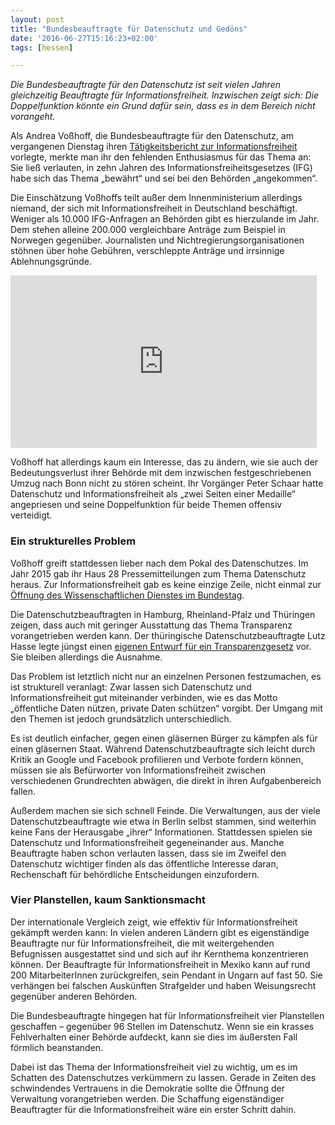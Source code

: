 ```yaml
---
layout: post
title: "Bundesbeauftragte für Datenschutz und Gedöns"
date: '2016-06-27T15:16:23+02:00'
tags: [hessen]

---
```


<em>Die Bundesbeauftragte für den Datenschutz ist seit vielen Jahren gleichzeitig Beauftragte für Informationsfreiheit. Inzwischen zeigt sich: Die Doppelfunktion könnte ein Grund dafür sein, dass es in dem Bereich nicht vorangeht.</em>

<p><span id="more-27601"></span></p>
<p>Als Andrea Voßhoff, die Bundesbeauftragte für den Datenschutz, am vergangenen Dienstag ihren <a href="http://www.bfdi.bund.de/SharedDocs/Publikationen/Taetigkeitsberichte/TB_IFG/5TB06_16.html?nn=5217154">Tätigkeitsbericht zur Informationsfreiheit</a> vorlegte, merkte man ihr den fehlenden Enthusiasmus für das Thema an: Sie ließ verlauten, in zehn Jahren des Informationsfreiheitsgesetzes (IFG) habe sich das Thema „bewährt“ und sei bei den Behörden „angekommen“.</p>
<p>Die Einschätzung Voßhoffs teilt außer dem Innenministerium allerdings niemand, der sich mit Informationsfreiheit in Deutschland beschäftigt. Weniger als 10.000 IFG-Anfragen an Behörden gibt es hierzulande im Jahr. Dem stehen alleine 200.000 vergleichbare Anträge zum Beispiel in Norwegen gegenüber. Journalisten und Nichtregierungsorganisationen stöhnen über hohe Gebühren, verschleppte Anträge und irrsinnige Ablehnungsgründe.</p>
<p><iframe src="https://www.youtube.com/embed/hSaJI9_ZfGA" allowfullscreen="allowfullscreen" frameborder="0" height="276" width="490"></iframe></p>
<p>Voßhoff hat allerdings kaum ein Interesse, das zu ändern, wie sie auch der Bedeutungsverlust ihrer Behörde mit dem inzwischen festgeschriebenen Umzug nach Bonn nicht zu stören scheint. Ihr Vorgänger Peter Schaar hatte Datenschutz und Informationsfreiheit als „zwei Seiten einer Medaille“ angepriesen und seine Doppelfunktion für beide Themen offensiv verteidigt.</p>
<h3>Ein strukturelles Problem</h3>
<p>Voßhoff greift stattdessen lieber nach dem Pokal des Datenschutzes. Im Jahr 2015 gab ihr Haus 28 Pressemitteilungen zum Thema Datenschutz heraus. Zur Informationsfreiheit gab es keine einzige Zeile, nicht einmal zur <a href="https://irights.info/2016/02/19/bundestag-arbeiten-der-wissenschaftlichen-dienste-werden-verfuegbar/26955">Öffnung des Wissenschaftlichen Dienstes im Bundestag</a>.</p>
<p>Die Datenschutzbeauftragten in Hamburg, Rheinland-Pfalz und Thüringen zeigen, dass auch mit geringer Ausstattung das Thema Transparenz vorangetrieben werden kann. Der thüringische Datenschutzbeauftragte Lutz Hasse legte jüngst einen <a href="https://netzpolitik.org/2016/oeffnung-der-aktenschraenke-thueringen-will-bis-ende-maerz-transparenzgesetz-erarbeiten/">eigenen Entwurf für ein Transparenzgesetz</a> vor. Sie bleiben allerdings die Ausnahme.</p>
<p>Das Problem ist letztlich nicht nur an einzelnen Personen festzumachen, es ist strukturell veranlagt: Zwar lassen sich Datenschutz und Informationsfreiheit gut miteinander verbinden, wie es das Motto „öffentliche Daten nützen, private Daten schützen“ vorgibt. Der Umgang mit den Themen ist jedoch grundsätzlich unterschiedlich.</p>
<p>Es ist deutlich einfacher, gegen einen gläsernen Bürger zu kämpfen als für einen gläsernen Staat. Während Datenschutzbeauftragte sich leicht durch Kritik an Google und Facebook profilieren und Verbote fordern können, müssen sie als Befürworter von Informationsfreiheit zwischen verschiedenen Grundrechten abwägen, die direkt in ihren Aufgabenbereich fallen.</p>
<p>Außerdem machen sie sich schnell Feinde. Die Verwaltungen, aus der viele Datenschutzbeauftragte wie etwa in Berlin selbst stammen, sind weiterhin keine Fans der Herausgabe „ihrer“ Informationen. Stattdessen spielen sie Datenschutz und Informationsfreiheit gegeneinander aus. Manche Beauftragte haben schon verlauten lassen, dass sie im Zweifel den Datenschutz wichtiger finden als das öffentliche Interesse daran, Rechenschaft für behördliche Entscheidungen einzufordern.</p>
<h3>Vier Planstellen, kaum Sanktionsmacht</h3>
<p>Der internationale Vergleich zeigt, wie effektiv für Informationsfreiheit gekämpft werden kann: In vielen anderen Ländern gibt es eigenständige Beauftragte nur für Informationsfreiheit, die mit weitergehenden Befugnissen ausgestattet sind und sich auf ihr Kernthema konzentrieren können. Der Beauftragte für Informationsfreiheit in Mexiko kann auf rund 200 MitarbeiterInnen zurückgreifen, sein Pendant in Ungarn auf fast 50. Sie verhängen bei falschen Auskünften Strafgelder und haben Weisungsrecht gegenüber anderen Behörden.</p>
<p>Die Bundesbeauftragte hingegen hat für Informationsfreiheit vier Planstellen geschaffen – gegenüber 96 Stellen im Datenschutz. Wenn sie ein krasses Fehlverhalten einer Behörde aufdeckt, kann sie dies im äußersten Fall förmlich beanstanden.</p>
<p>Dabei ist das Thema der Informationsfreiheit viel zu wichtig, um es im Schatten des Datenschutzes verkümmern zu lassen. Gerade in Zeiten des schwindendes Vertrauens in die Demokratie sollte die Öffnung der Verwaltung vorangetrieben werden. Die Schaffung eigenständiger Beauftragter für die Informationsfreiheit wäre ein erster Schritt dahin.</p>
